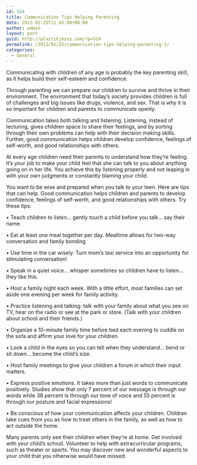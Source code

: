 ```yaml
---
id: 524
title: Communication Tips Helping Parenting
date: 2013-02-25T11:45:00+00:00
author: admin
layout: post
guid: http://plaztikjezuz.com/?p=524
permalink: /2013/02/25/communication-tips-helping-parenting-2/
categories:
  - General
---
```

Communicating with children of any age is probably the key parenting skill, as it helps build their self-esteem and confidence.

Through parenting we can prepare our children to survive and thrive in their environment. The environment that today&#8217;s society provides children is full of challenges and big issues like drugs, violence, and sex. That is why it is so important for children and parents to communicate openly.

Communication takes both talking and listening. Listening, instead of lecturing, gives children space to share their feelings, and by sorting through their own problems can help with their decision making skills. Further, good communication helps children develop confidence, feelings of self-worth, and good relationships with others.

At every age children need their parents to understand how they&#8217;re feeling. It&#8217;s your job to make your child feel that she can talk to you about anything going on in her life. You achieve this by listening properly and not leaping in with your own judgments or constantly blaming your child.

You want to be wise and prepared when you talk to your teen. Here are tips that can help. Good communication helps children and parents to develop confidence, feelings of self-worth, and good relationships with others. Try these tips:

• Teach children to listen&#8230; gently touch a child before you talk&#8230; say their name.
  
• Eat at least one meal together per day. Mealtime allows for two-way conversation and family bonding
  
• Use time in the car wisely. Turn mom’s taxi service into an opportunity for stimulating conversation!
  
• Speak in a quiet voice&#8230; whisper sometimes so children have to listen&#8230; they like this.
  
• Host a family night each week. With a little effort, most families can set aside one evening per week for family activity.
  
• Practice listening and talking: talk with your family about what you see on TV, hear on the radio or see at the park or store. (Talk with your children about school and their friends.)
  
• Organize a 10-minute family time before bed each evening to cuddle on the sofa and affirm your love for your children.
  
• Look a child in the eyes so you can tell when they understand&#8230; bend or sit down&#8230; become the child&#8217;s size.
  
• Host family meetings to give your children a forum in which their input matters.
  
• Express positive emotions. It takes more than just words to communicate positively. Studies show that only 7 percent of our message is through our words while 38 percent is through our tone of voice and 55 percent is through our posture and facial expressions!
  
• Be conscious of how your communication affects your children. Children take cues from you as how to treat others in the family, as well as how to act outside the home.

Many parents only see their children when they&#8217;re at home. Get involved with your child&#8217;s school. Volunteer to help with extracurricular programs, such as theater or sports. You may discover new and wonderful aspects to your child that you otherwise would have missed.